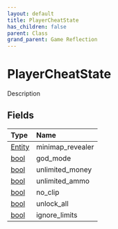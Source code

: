 ```yaml
---
layout: default
title: PlayerCheatState
has_children: false
parent: Class
grand_parent: Game Reflection
---
```

# PlayerCheatState
Description 

## Fields

| Type | Name |
|:----------|:--------------|
| [Entity](/riftbreaker-wiki/docs/game-reflection/classes/entity/) | minimap_revealer |
| [bool](/riftbreaker-wiki/docs/game-reflection/components/bool/) | god_mode |
| [bool](/riftbreaker-wiki/docs/game-reflection/components/bool/) | unlimited_money |
| [bool](/riftbreaker-wiki/docs/game-reflection/components/bool/) | unlimited_ammo |
| [bool](/riftbreaker-wiki/docs/game-reflection/components/bool/) | no_clip |
| [bool](/riftbreaker-wiki/docs/game-reflection/components/bool/) | unlock_all |
| [bool](/riftbreaker-wiki/docs/game-reflection/components/bool/) | ignore_limits |

